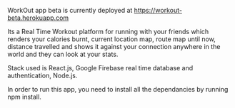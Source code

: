 
WorkOut app beta is currently deployed at https://workout-beta.herokuapp.com

Its a Real Time Workout platform for running with your friends which renders your calories burnt, current location map, route map until now, distance travelled and shows it against your connection anywhere in the world and they can look at your stats.

Stack used is React.js, Google Firebase real time database and authentication, Node.js.


In order to run this app, you need to install all the dependancies by running npm install. 
